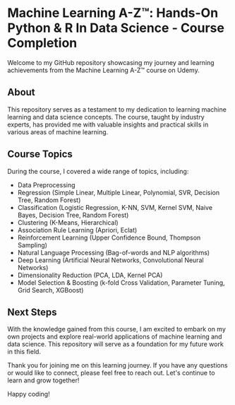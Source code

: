 # Machine Learning A-Z™: Hands-On Python & R In Data Science - Course Completion

Welcome to my GitHub repository showcasing my journey and learning achievements from the Machine Learning A-Z™ course on Udemy.

## About

This repository serves as a testament to my dedication to learning machine learning and data science concepts. The course, taught by industry experts, has provided me with valuable insights and practical skills in various areas of machine learning.

## Course Topics

During the course, I covered a wide range of topics, including:

- Data Preprocessing
- Regression (Simple Linear, Multiple Linear, Polynomial, SVR, Decision Tree, Random Forest)
- Classification (Logistic Regression, K-NN, SVM, Kernel SVM, Naive Bayes, Decision Tree, Random Forest)
- Clustering (K-Means, Hierarchical)
- Association Rule Learning (Apriori, Eclat)
- Reinforcement Learning (Upper Confidence Bound, Thompson Sampling)
- Natural Language Processing (Bag-of-words and NLP algorithms)
- Deep Learning (Artificial Neural Networks, Convolutional Neural Networks)
- Dimensionality Reduction (PCA, LDA, Kernel PCA)
- Model Selection & Boosting (k-fold Cross Validation, Parameter Tuning, Grid Search, XGBoost)

## Next Steps

With the knowledge gained from this course, I am excited to embark on my own projects and explore real-world applications of machine learning and data science. This repository will serve as a foundation for my future work in this field.

Thank you for joining me on this learning journey. If you have any questions or would like to connect, please feel free to reach out. Let's continue to learn and grow together!

Happy coding!
